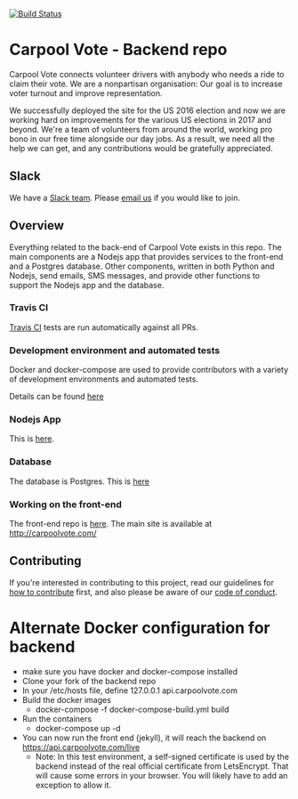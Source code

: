 [![Build Status](https://travis-ci.org/voteamerica/backend.svg?branch=master)](https://travis-ci.org/voteamerica/backend)

# Carpool Vote - Backend repo

Carpool Vote connects volunteer drivers with anybody who needs a ride to claim their vote. We are a nonpartisan organisation: Our goal is to increase voter turnout and improve representation.

We successfully deployed the site for the US 2016 election and now we are working hard on improvements for the various US elections in 2017 and beyond. We're a team of volunteers from around the world, working pro bono in our free time alongside our day jobs. As a result, we need all the help we can get, and any contributions would be gratefully appreciated.

## Slack

We have a [Slack team](https://carpool-vote.slack.com/). Please [email us](mailto:slack@carpoolvote.com) if you would like to join.

## Overview

Everything related to the back-end of Carpool Vote exists in this repo. The main components are a Nodejs app that provides services to the front-end and a Postgres database. Other components, written in both Python and Nodejs, send emails, SMS messages, and provide other functions to support the Nodejs app and the database.

### Travis CI
[Travis CI](https://travis-ci.org/voteamerica/backend) tests are run automatically against all PRs. 

### Development environment and automated tests
Docker and docker-compose are used to provide contributors with a variety of development environments and automated tests.

Details can be found [here](https://github.com/voteamerica/backend/tree/master/docker)

### Nodejs App

This is [here](https://github.com/voteamerica/backend/tree/master/nodeAppPostPg).

### Database

The database is Postgres. 
This is [here](https://github.com/voteamerica/backend/tree/master/db)

### Working on the front-end
The front-end repo is [here](https://github.com/voteamerica/voteamerica.github.io). The main site is available at http://carpoolvote.com/

## Contributing

If you're interested in contributing to this project, read our guidelines for [how to contribute](docs/contributing.md) first, and also please be aware of our [code of conduct](https://github.com/voteamerica/voteamerica.github.io/blob/master/docs/code-of-conduct.md).


# Alternate Docker configuration for backend
- make sure you have docker and docker-compose installed
- Clone your fork of the backend repo
- In your /etc/hosts file, define
	127.0.0.1 api.carpoolvote.com
- Build the docker images
	- docker-compose -f docker-compose-build.yml build
- Run the containers
	- docker-compose up -d
- You can now run the front end (jekyll), it will reach the backend on https://api.carpoolvote.com/live
	- Note: In this test environment, a self-signed certificate is used by the backend instead of the real official certificate from LetsEncrypt. That will cause some errors in your browser. You will likely have to add an exception to allow it.
